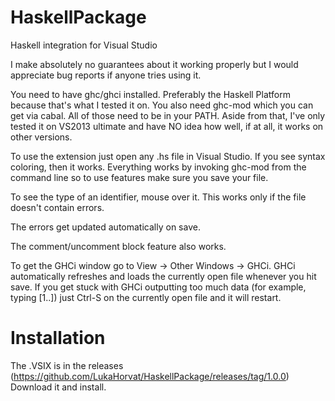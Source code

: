 HaskellPackage
==============

Haskell integration for Visual Studio

I make absolutely no guarantees about it working properly but I would appreciate bug reports if anyone tries using it.

You need to have ghc/ghci installed. Preferably the Haskell Platform because that's what I tested it on.
You also need ghc-mod which you can get via cabal. All of those need to be in your PATH.
Aside from that, I've only tested it on VS2013 ultimate and have NO idea how well, if at all, it works on other versions.

To use the extension just open any .hs file in Visual Studio. If you see syntax coloring, then it works.
Everything works by invoking ghc-mod from the command line so to use features make sure you save your file.

To see the type of an identifier, mouse over it. This works only if the file doesn't contain errors.

The errors get updated automatically on save.

The comment/uncomment block feature also works.

To get the GHCi window go to View -> Other Windows -> GHCi.
GHCi automatically refreshes and loads the currently open file whenever you hit save. If you get stuck with GHCi outputting too much data (for example, typing [1..]) just Ctrl-S on the currently open file and it will restart.

Installation
============

The .VSIX is in the releases (https://github.com/LukaHorvat/HaskellPackage/releases/tag/1.0.0)
Download it and install.

